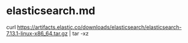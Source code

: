 # elasticsearch.md

curl https://artifacts.elastic.co/downloads/elasticsearch/elasticsearch-7.13.1-linux-x86_64.tar.gz | tar -xz



